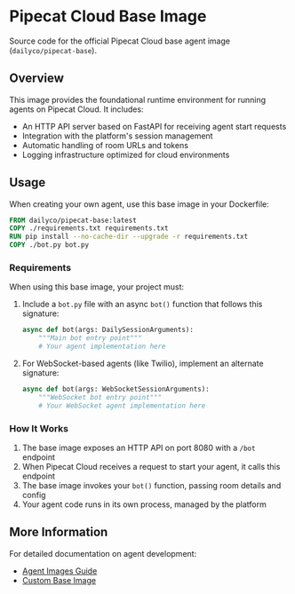 # Pipecat Cloud Base Image

Source code for the official Pipecat Cloud base agent image (`dailyco/pipecat-base`).

## Overview

This image provides the foundational runtime environment for running agents on Pipecat Cloud. It includes:

- An HTTP API server based on FastAPI for receiving agent start requests
- Integration with the platform's session management
- Automatic handling of room URLs and tokens
- Logging infrastructure optimized for cloud environments

## Usage

When creating your own agent, use this base image in your Dockerfile:

```Dockerfile
FROM dailyco/pipecat-base:latest
COPY ./requirements.txt requirements.txt
RUN pip install --no-cache-dir --upgrade -r requirements.txt
COPY ./bot.py bot.py
```

### Requirements

When using this base image, your project must:

1. Include a `bot.py` file with an async `bot()` function that follows this signature:

   ```python
   async def bot(args: DailySessionArguments):
       """Main bot entry point"""
       # Your agent implementation here
   ```

2. For WebSocket-based agents (like Twilio), implement an alternate signature:
   ```python
   async def bot(args: WebSocketSessionArguments):
       """WebSocket bot entry point"""
       # Your WebSocket agent implementation here
   ```

### How It Works

1. The base image exposes an HTTP API on port 8080 with a `/bot` endpoint
2. When Pipecat Cloud receives a request to start your agent, it calls this endpoint
3. The base image invokes your `bot()` function, passing room details and config
4. Your agent code runs in its own process, managed by the platform

## More Information

For detailed documentation on agent development:

- [Agent Images Guide](https://docs.pipecat.daily.co/agents/agent-images)
- [Custom Base Image](https://docs.pipecat.daily.co/agents/agent-images#using-a-custom-image)
